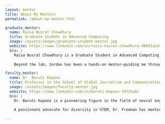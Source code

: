 ```yaml
---
layout: mentor
title: About My Mentors
permalink: /about-my-mentor.html

graduate_mentor:
  name: Raisa Nusrat Chowdhury
  title: Graduate Student in Advanced Computing 
  image: /assets/images/graduate-student-mentor.jpg
  website: https://www.linkedin.com/in/raisa-nusrat-chowdhury-48691a1a5/
  bio: |
    Raisa Nusrat Chowdhury is a Graduate Student in Advanced Computing, focused on energy-efficient neuromorphic computing. Her research explores how brain-inspired hardware can improve the performance and sustainability of edge AI systems and intelligent devices.
    
    Beyond the lab, Jordan has been a hands-on mentor—guiding me through research, publishing, and grad school preparation. Her support has been instrumental in helping me grow both technically and professionally, always encouraging thoughtful problem-solving and a deeper understanding of the field.

faculty_mentor:
  name: Dr. Baruti Kopano
  title: Professor in the School of Global Journalism and Communication at Morgan State University
  image: /assets/images/faculty-mentor.jpg
  website: https://www.linkedin.com/in/baruti-kopano-34755a8/
  bio: |
    Dr. Baruti Kopano is a pioneering figure in the field of neural engineering and robotics. With over four decades of experience in academia and research, his work has focused on developing accessible brain-computer interface systems and exploring how robotics can enhance human capability.
    
    A passionate advocate for diversity in STEM, Dr. Freeman has mentored dozens of underrepresented students and continues to inspire the next generation of researchers and technologists through his leadership and legacy.

---
```


